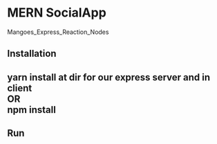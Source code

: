 # MERN SocialApp
Mangoes_Express_Reaction_Nodes </br>
<h2> Installation <h2>
yarn install at dir for our express server and in client </br>
OR </br>
npm install </br>
<h2> Run <h2>